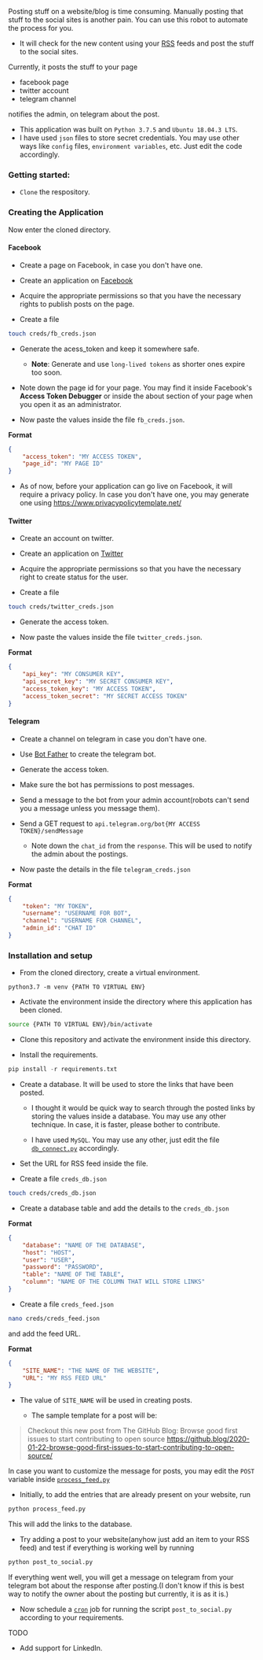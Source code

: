 Posting stuff on a website/blog is time consuming. Manually posting that stuff to the social sites is another pain.
You can use this robot to automate the process for you.
- It will check for the new content using your [RSS](https://en.wikipedia.org/wiki/RSS) feeds and post the stuff to the social sites.

Currently, it posts the stuff to your page
- facebook page
- twitter account
- telegram channel

notifies the admin, on telegram about the post.

- This application was built on `Python 3.7.5` and `Ubuntu 18.04.3 LTS`.
- I have used `json` files to store secret credentials. You may use other ways like `config` files, `environment variables`, etc. Just edit the code accordingly.

### Getting started:

- `Clone` the respository.

### Creating the Application

Now enter the cloned directory.

#### Facebook

- Create a page on Facebook, in case you don't have one.

- Create an application on [Facebook](https://developers.facebook.com/tools/explorer/)

- Acquire the appropriate permissions so that you have the necessary rights to publish posts on the page.

- Create a file
```bash
touch creds/fb_creds.json
```

- Generate the acess_token and keep it somewhere safe.
    - **Note**: Generate and use `long-lived tokens` as shorter ones expire too soon.

- Note down the page id for your page. You may find it inside Facebook's **Access Token Debugger** or inside the about section of your page when you open it as an administrator. 

- Now paste the values inside the file `fb_creds.json`.

**Format**
```json
{
    "access_token": "MY ACCESS TOKEN",
    "page_id": "MY PAGE ID"
}
```

- As of now, before your application can go live on Facebook, it will require a privacy policy. In case you don't have one, you may generate one using https://www.privacypolicytemplate.net/

#### Twitter

- Create an account on twitter.

- Create an application on [Twitter](https://developer.twitter.com/apps)

- Acquire the appropriate permissions so that you have the necessary right to create status for the user.

- Create a file
```bash
touch creds/twitter_creds.json
```

- Generate the access token.

- Now paste the values inside the file `twitter_creds.json`.

**Format**
```json
{
    "api_key": "MY CONSUMER KEY",
    "api_secret_key": "MY SECRET CONSUMER KEY",
    "access_token_key": "MY ACCESS TOKEN",
    "access_token_secret": "MY SECRET ACCESS TOKEN"
}
```

#### Telegram

- Create a channel on telegram in case you don't have one.

- Use [Bot Father](https://t.me/botfather) to create the telegram bot.

- Generate the access token.

- Make sure the bot has permissions to post messages.

- Send a message to the bot from your admin account(robots can't send you a message unless you message them).

- Send a GET request to `api.telegram.org/bot{MY ACCESS TOKEN}/sendMessage`

    - Note down the `chat_id` from the `response`. This will be used to notify the admin about the postings.

- Now paste the details in the file `telegram_creds.json`

**Format**
```json
{
    "token": "MY TOKEN",
    "username": "USERNAME FOR BOT",
    "channel": "USERNAME FOR CHANNEL",
    "admin_id": "CHAT ID"
}
```

### Installation and setup

- From the cloned directory, create a virtual environment.
```
python3.7 -m venv {PATH TO VIRTUAL ENV}
```

- Activate the environment inside the directory where this application has been cloned.
```bash
source {PATH TO VIRTUAL ENV}/bin/activate
```

- Clone this repository and activate the environment inside this directory.

- Install the requirements.
```python
pip install -r requirements.txt
```

- Create a database. It will be used to store the links that have been posted.
    - I thought it would be quick way to search through the posted links by storing the values inside a database. You may use any other technique.
    In case, it is faster, please bother to contribute.

    - I have used `MySQL`. You may use any other, just edit the file [`db_connect.py`](./db_connect.py) 
    accordingly.

- Set the URL for RSS feed inside the file.

- Create a file `creds_db.json`
```bash
touch creds/creds_db.json
```

- Create a database table and add the details to the `creds_db.json`

**Format**
```json
{
    "database": "NAME OF THE DATABASE",
    "host": "HOST",
    "user": "USER",
    "password": "PASSWORD",
    "table": "NAME OF THE TABLE",
    "column": "NAME OF THE COLUMN THAT WILL STORE LINKS"
}
```

- Create a file `creds_feed.json`
```bash
nano creds/creds_feed.json
```
and add the feed URL.  

**Format**
```json
{
    "SITE_NAME": "THE NAME OF THE WEBSITE",
    "URL": "MY RSS FEED URL"
}
```

- The value of `SITE_NAME` will be used in creating posts.
    
    - The sample template for a post will be:

    
> Checkout this new post from The GitHub Blog: Browse good first issues to start contributing to open source https://github.blog/2020-01-22-browse-good-first-issues-to-start-contributing-to-open-source/


In case you want to customize the message for posts, you may edit the `POST` variable inside [`process_feed.py`](./process_feed.py)

- Initially, to add the entries that are already present on your website, run
```python
python process_feed.py
```
This will add the links to the database.

- Try adding a post to your website(anyhow just add an item to your RSS feed) and test if everything is working well by running
```python
python post_to_social.py
```
If everything went well, you will get a message on telegram from your telegram bot about the response after posting.(I don't know if this is best way to notify the owner about the posting but currently, it is as it is.)  

- Now schedule a [`cron`](https://en.wikipedia.org/wiki/Cron) job for running the script `post_to_social.py` according to your requirements.

TODO
- Add support for LinkedIn.
